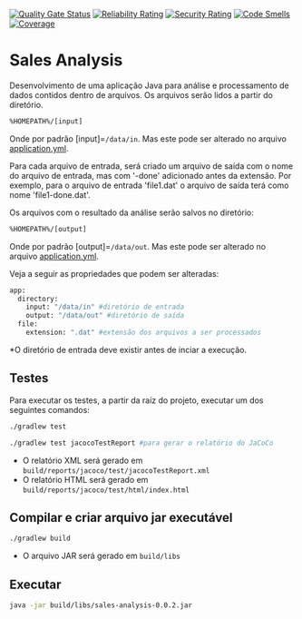 [![Quality Gate Status](https://sonarcloud.io/api/project_badges/measure?project=tonyleiva_sales-analysis&metric=alert_status)](https://sonarcloud.io/dashboard?id=tonyleiva_sales-analysis)
[![Reliability Rating](https://sonarcloud.io/api/project_badges/measure?project=tonyleiva_sales-analysis&metric=reliability_rating)](https://sonarcloud.io/dashboard?id=tonyleiva_sales-analysis)
[![Security Rating](https://sonarcloud.io/api/project_badges/measure?project=tonyleiva_sales-analysis&metric=security_rating)](https://sonarcloud.io/dashboard?id=tonyleiva_sales-analysis)
[![Code Smells](https://sonarcloud.io/api/project_badges/measure?project=tonyleiva_sales-analysis&metric=code_smells)](https://sonarcloud.io/dashboard?id=tonyleiva_sales-analysis)
[![Coverage](https://sonarcloud.io/api/project_badges/measure?project=tonyleiva_sales-analysis&metric=coverage)](https://sonarcloud.io/dashboard?id=tonyleiva_sales-analysis)

# Sales Analysis

Desenvolvimento de uma aplicação Java para análise e processamento de dados contidos dentro de arquivos. Os arquivos serão lidos a partir do diretório.

```bash
%HOMEPATH%/[input]
```

Onde por padrão [input]=```/data/in```. Mas este pode ser alterado no arquivo [application.yml](https://github.com/tonyleiva/sales-analysis/blob/master/src/main/resources/application.yml).

Para cada arquivo de entrada, será criado um arquivo de saída com o nome do arquivo de entrada, mas com '-done' adicionado antes da extensão. Por exemplo, para o arquivo de entrada 'file1.dat' o arquivo de saída terá como nome 'file1-done.dat'.

Os arquivos com o resultado da análise serão salvos no diretório:

```bash
%HOMEPATH%/[output]
```

Onde por padrão [output]=```/data/out```. Mas este pode ser alterado no arquivo [application.yml](https://github.com/tonyleiva/sales-analysis/blob/master/src/main/resources/application.yml).

Veja a seguir as propriedades que podem ser alteradas:

```bash
app:
  directory:
    input: "/data/in" #diretório de entrada
    output: "/data/out" #diretório de saída
  file:
    extension: ".dat" #extensão dos arquivos a ser processados
```
*O diretório de entrada deve existir antes de inciar a execução.

## Testes

Para executar os testes, a partir da raíz do projeto, executar um dos seguintes comandos:

```bash
./gradlew test 

./gradlew test jacocoTestReport #para gerar o relatório do JaCoCo
```
- O relatório XML será gerado em ```build/reports/jacoco/test/jacocoTestReport.xml```
- O relatório HTML será gerado em ```build/reports/jacoco/test/html/index.html```

## Compilar e criar arquivo jar executável
```bash
./gradlew build
```
- O arquivo JAR será gerado em ```build/libs```

## Executar
```bash
java -jar build/libs/sales-analysis-0.0.2.jar
```
